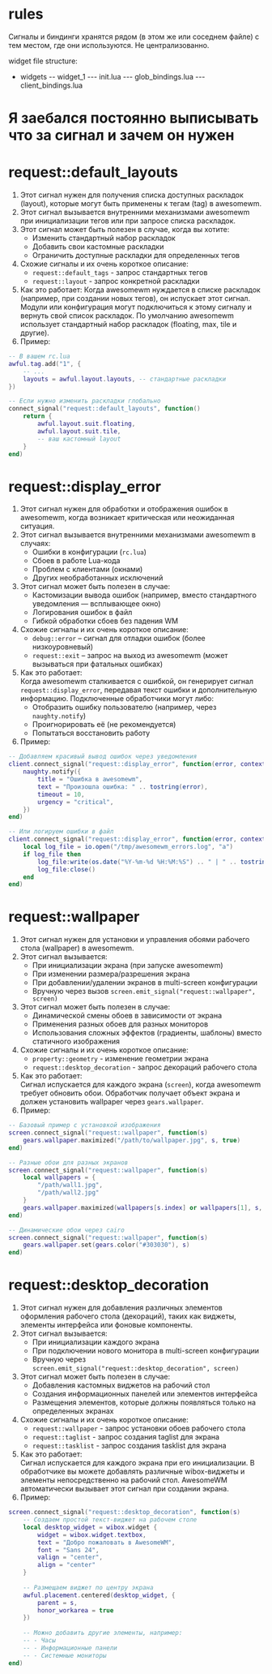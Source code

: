 # rules
Сигналы и биндинги хранятся рядом (в этом же или соседнем файле) с тем местом, где они используются. Не централизованно.

widget file structure:
- widgets
-- widget_1
--- init.lua
--- glob_bindings.lua
--- client_bindings.lua



# Я заебался постоянно выписывать что за сигнал и зачем он нужен

# request::default_layouts
1. Этот сигнал нужен для получения списка доступных раскладок (layout), которые могут быть применены к тегам (tag) в awesomewm.
2. Этот сигнал вызывается внутренними механизмами awesomewm при инициализации тегов или при запросе списка раскладок.
3. Этот сигнал может быть полезен в случае, когда вы хотите:
   - Изменить стандартный набор раскладок
   - Добавить свои кастомные раскладки
   - Ограничить доступные раскладки для определенных тегов
4. Схожие сигналы и их очень короткое описание:
   - `request::default_tags` - запрос стандартных тегов
   - `request::layout` - запрос конкретной раскладки
5. Как это работает:
   Когда awesomewm нуждается в списке раскладок (например, при создании новых тегов), он испускает этот сигнал. Модули или конфигурация могут подключиться к этому сигналу и вернуть свой список раскладок. По умолчанию awesomewm использует стандартный набор раскладок (floating, max, tile и другие).
6. Пример:
```lua
-- В вашем rc.lua
awful.tag.add("1", {
    -- ...
    layouts = awful.layout.layouts, -- стандартные раскладки
})

-- Если нужно изменить раскладки глобально
connect_signal("request::default_layouts", function()
    return {
        awful.layout.suit.floating,
        awful.layout.suit.tile,
        -- ваш кастомный layout
    }
end)
```


# request::display_error  
1. Этот сигнал нужен для обработки и отображения ошибок в awesomewm, когда возникает критическая или неожиданная ситуация.  
2. Этот сигнал вызывается внутренними механизмами awesomewm в случаях:  
   - Ошибки в конфигурации (`rc.lua`)  
   - Сбоев в работе Lua-кода  
   - Проблем с клиентами (окнами)  
   - Других необработанных исключений  
3. Этот сигнал может быть полезен в случае:  
   - Кастомизации вывода ошибок (например, вместо стандартного уведомления — всплывающее окно)  
   - Логирования ошибок в файл  
   - Гибкой обработки сбоев без падения WM  
4. Схожие сигналы и их очень короткое описание:  
   - `debug::error` – сигнал для отладки ошибок (более низкоуровневый)  
   - `request::exit` – запрос на выход из awesomewm (может вызываться при фатальных ошибках)  
5. Как это работает:  
   Когда awesomewm сталкивается с ошибкой, он генерирует сигнал `request::display_error`, передавая текст ошибки и дополнительную информацию. Подключенные обработчики могут либо:  
   - Отобразить ошибку пользователю (например, через `naughty.notify`)  
   - Проигнорировать её (не рекомендуется)  
   - Попытаться восстановить работу  
6. Пример:  
```lua  
-- Добавляем красивый вывод ошибок через уведомления  
client.connect_signal("request::display_error", function(error, context)  
    naughty.notify({  
        title = "Ошибка в awesomewm",  
        text = "Произошла ошибка: " .. tostring(error),  
        timeout = 10,  
        urgency = "critical",  
    })  
end)  

-- Или логируем ошибки в файл  
client.connect_signal("request::display_error", function(error, context)  
    local log_file = io.open("/tmp/awesomewm_errors.log", "a")  
    if log_file then  
        log_file:write(os.date("%Y-%m-%d %H:%M:%S") .. " | " .. tostring(error) .. "\n")  
        log_file:close()  
    end  
end)  
```

# request::wallpaper  
1. Этот сигнал нужен для установки и управления обоями рабочего стола (wallpaper) в awesomewm.  
2. Этот сигнал вызывается:  
   - При инициализации экрана (при запуске awesomewm)  
   - При изменении размера/разрешения экрана  
   - При добавлении/удалении экранов в multi-screen конфигурации  
   - Вручную через вызов `screen.emit_signal("request::wallpaper", screen)`  
3. Этот сигнал может быть полезен в случае:  
   - Динамической смены обоев в зависимости от экрана  
   - Применения разных обоев для разных мониторов  
   - Использования сложных эффектов (градиенты, шаблоны) вместо статичного изображения  
4. Схожие сигналы и их очень короткое описание:  
   - `property::geometry` - изменение геометрии экрана  
   - `request::desktop_decoration` - запрос декораций рабочего стола  
5. Как это работает:  
   Сигнал испускается для каждого экрана (`screen`), когда awesomewm требует обновить обои. Обработчик получает объект экрана и должен установить wallpaper через `gears.wallpaper`.  
6. Пример:  
```lua
-- Базовый пример с установкой изображения
screen.connect_signal("request::wallpaper", function(s)
    gears.wallpaper.maximized("/path/to/wallpaper.jpg", s, true)
end)

-- Разные обои для разных экранов
screen.connect_signal("request::wallpaper", function(s)
    local wallpapers = {
        "/path/wall1.jpg",
        "/path/wall2.jpg"
    }
    gears.wallpaper.maximized(wallpapers[s.index] or wallpapers[1], s, true)
end)

-- Динамические обои через cairo
screen.connect_signal("request::wallpaper", function(s)
    gears.wallpaper.set(gears.color("#303030"), s)
end)
```

# request::desktop_decoration
1. Этот сигнал нужен для добавления различных элементов оформления рабочего стола (декораций), таких как виджеты, элементы интерфейса или фоновые компоненты.  
2. Этот сигнал вызывается:  
   - При инициализации каждого экрана  
   - При подключении нового монитора в multi-screen конфигурации  
   - Вручную через `screen.emit_signal("request::desktop_decoration", screen)`  
3. Этот сигнал может быть полезен в случае:  
   - Добавления кастомных виджетов на рабочий стол  
   - Создания информационных панелей или элементов интерфейса  
   - Размещения элементов, которые должны появляться только на определенных экранах  
4. Схожие сигналы и их очень короткое описание:  
   - `request::wallpaper` - запрос установки обоев рабочего стола  
   - `request::taglist` - запрос создания taglist для экрана  
   - `request::tasklist` - запрос создания tasklist для экрана  
5. Как это работает:  
   Сигнал испускается для каждого экрана при его инициализации. В обработчике вы можете добавлять различные wibox-виджеты и элементы непосредственно на рабочий стол. AwesomeWM автоматически вызывает этот сигнал при создании экрана.  
6. Пример:  
```lua
screen.connect_signal("request::desktop_decoration", function(s)
    -- Создаем простой текст-виджет на рабочем столе
    local desktop_widget = wibox.widget {
        widget = wibox.widget.textbox,
        text = "Добро пожаловать в AwesomeWM",
        font = "Sans 24",
        valign = "center",
        align = "center"
    }
    
    -- Размещаем виджет по центру экрана
    awful.placement.centered(desktop_widget, {
        parent = s,
        honor_workarea = true
    })
    
    -- Можно добавить другие элементы, например:
    -- - Часы
    -- - Информационные панели
    -- - Системные мониторы
end)
```
